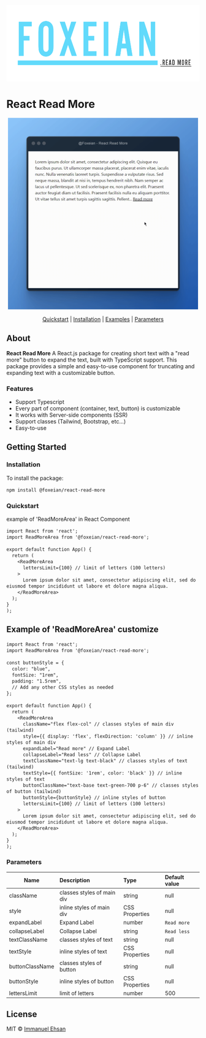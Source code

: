<p align="center">
  <a href="https://github.com/foxeian/react-read-more">
    <picture>
      <img alt="Foxeian Logo" src=".github/images/foxeian-readme-logo.png" height=200>
    </picture>
  </a>
</p>

# React Read More

<p align="center">
  <picture>
    <img alt="ScreenGIF" src=".github/images/foxeian-readme-screen.gif" height=500>
  </picture>
</p>

<p align="center">
  <a href="#quickstart">Quickstart</a> |
  <a href="#installation">Installation</a> |
  <a href="#example-of-readmorearea-customize">Examples</a> |
  <a href="#parameters">Parameters</a>  
</p>

## About

**React Read More** A React.js package for creating short text with a "read more" button to expand the text, built with TypeScript support. This package provides a simple and easy-to-use component for truncating and expanding text with a customizable button.

### Features

- Support Typescript
- Every part of component (container, text, button) is customizable
- It works with Server-side components (SSR)
- Support classes (Tailwind, Bootstrap, etc...)
- Easy-to-use

## Getting Started

### Installation

To install the package:

```bash
npm install @foxeian/react-read-more
```

### Quickstart

example of 'ReadMoreArea' in React Component

```tsx
import React from 'react';
import ReadMoreArea from '@foxeian/react-read-more';

export default function App() {
  return (
    <ReadMoreArea
      lettersLimit={100} // limit of letters (100 letters)
    >
      Lorem ipsum dolor sit amet, consectetur adipiscing elit, sed do eiusmod tempor incididunt ut labore et dolore magna aliqua.
    </ReadMoreArea>
  );
}
);
```

## Example of 'ReadMoreArea' customize

```tsx
import React from 'react';
import ReadMoreArea from '@foxeian/react-read-more';

const buttonStyle = {
  color: "blue",
  fontSize: "1rem",
  padding: "1.5rem",
  // Add any other CSS styles as needed
};

export default function App() {
  return (
    <ReadMoreArea
      className="flex flex-col" // classes styles of main div (tailwind)
      style={{ display: 'flex', flexDirection: 'column' }} // inline styles of main div
      expandLabel="Read more" // Expand Label
      collapseLabel="Read less" // Collapse Label
      textClassName="text-lg text-black" // classes styles of text (tailwind)
      textStyle={{ fontSize: '1rem', color: 'black' }} // inline styles of text
      buttonClassName="text-base text-green-700 p-6" // classes styles of button (tailwind)
      buttonStyle={buttonStyle} // inline styles of button
      lettersLimit={100} // limit of letters (100 letters)
    >
      Lorem ipsum dolor sit amet, consectetur adipiscing elit, sed do eiusmod tempor incididunt ut labore et dolore magna aliqua.
    </ReadMoreArea>
  );
}
);
```

### Parameters

| Name            | Description                | Type           | Default value |
| --------------- | :------------------------- | :------------- | :------------ |
| className       | classes styles of main div | string         | null          |
| style           | inline styles of main div  | CSS Properties | null          |
| expandLabel     | Expand Label               | number         | `Read more`   |
| collapseLabel   | Collapse Label             | string         | `Read less`   |
| textClassName   | classes styles of text     | string         | null          |
| textStyle       | inline styles of text      | CSS Properties | null          |
| buttonClassName | classes styles of button   | string         | null          |
| buttonStyle     | inline styles of button    | CSS Properties | null          |
| lettersLimit    | limit of letters           | number         | 500           |

## License

MIT © [Immanuel Ehsan](https://github.com/foxeian)
